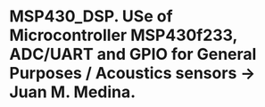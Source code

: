 # MSP430_DSP. USe of Microcontroller MSP430f233, ADC/UART and GPIO for General Purposes / Acoustics sensors -> Juan M. Medina. 
